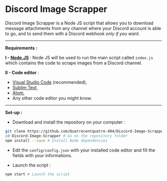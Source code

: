 # Discord Image Scrapper
Discord Image Scrapper is a Node JS script that allows you to download message attachments from any channel where your Discord account is able to go, and to send them with a Discord webhook *only if you want*.

----------
**Requirements :**

**I - [Node.JS](https://nodejs.org/en/)** : Node JS will be used to run the main script called ``index.js`` which contains the code to scrape images from a Discord channel.

**II - Code editor** :
-   [Visual Studio Code](https://code.visualstudio.com) (recommended),
-   [Sublim Text](https://www.sublimetext.com),
-   [Atom](https://atom.io),
-   Any other code editor you might know.

----------
**Set-up :**

- Download and install the repository on your computer :
```bash
git clone https://github.com/Quatrecentquatre-404/Discord-Image-Scrapper # Clone the repository
cd Discord-Image-Scrapper # Go on the repository folder
npm install --save # Install Node dependencies
```

- Edit the ``config/config.json`` with your installed code editor and fill the fields with your informations.

- Launch the script :
```bash
npm start # Launch the script
```